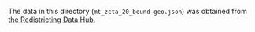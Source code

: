 The data in this directory (`mt_zcta_20_bound-geo.json`) was obtained from [the Redistricting Data Hub](https://redistrictingdatahub.org/).
